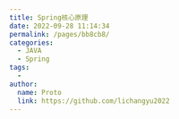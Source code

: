 ```yaml
---
title: Spring核心原理
date: 2022-09-28 11:14:34
permalink: /pages/bb8cb8/
categories:
  - JAVA
  - Spring
tags:
  - 
author: 
  name: Proto
  link: https://github.com/lichangyu2022
---
```

